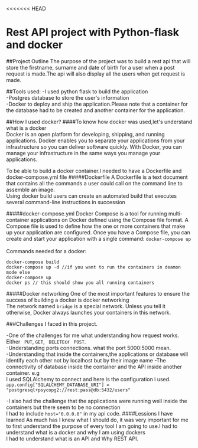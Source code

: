 <<<<<<< HEAD
# Rest API project with Python-flask and docker
##Project Outline
The purpose of the project was to build a rest api that will store the firstname, surname and date of birth for a user when a post request is made.The api will also display all the users when get request is made.

##Tools used:
-I used python flask to build the application <br>
-Postgres database to store the user's information <br>
-Docker to deploy and ship the application.Please note that a container for the database had to be created and another container for the application.

##How I used docker?
####To know how docker was used,let's understand what is a docker <br>
Docker is an open platform for developing, shipping, and running
applications. Docker enables you to separate your applications from
your infrastructure so you can deliver software quickly. With Docker,
you can manage your infrastructure in the same ways you manage
your applications.

To be able to build a docker container.I needed to have a Dockerfile and docker-compose.yml file 
#####Dockerfile
A Dockerfile is a text document that contains all the commands a user could call on the command line to assemble an image.<br> Using docker build users can create an automated build that executes several command-line instructions in succession
 
#####docker-compose.yml
Docker Compose is a tool for running multi-container applications on Docker defined using the Compose file format. A Compose file is used to define how the one or more containers that make up your application are configured. Once you have a Compose file, you can create and start your application with a single command: <code>docker-compose up</code> <br><br>
Commands needed for a docker: <br>

    docker-compose build
    docker-compose up -d //if you want to run the containers in deamon mode else
    docker-compose up
    docker ps // this should show you all running containers


#####Docker networking
One of the most important features to ensure the success of building a docker is docker networking <br>
The network named <code>bridge</code> is a special network. Unless you tell it otherwise, Docker always launches your containers in this network. 

###Challenges I faced in this project.

-One of the challenges for me what understanding how request works. Either <code> PUT</code>, <code>GET</code>, <code> DELETE</code>or <code> POST</code>. <br>
-Understanding ports connections. what the port 5000:5000 mean.<br>
-Understanding that inside the containers,the applications or database will identify each other not by localhost but by their image name
-The connectivity of database inside the container and the API inside another container. e.g <br>
I used SQLAlchemy to connect and here is the configuration i used.<br>
<code>app.config["SQLALCHEMY_DATABASE_URI"] = "postgresql+psycopg2://rest:pass@db:5432/users"</code>

-I also had the challenge that the applications were running well inside the containers but there seem to be no connection <br>
I had to include <code>host="0.0.0.0"</code> in my api code.
####Lessions I have learned
As much has I knew what I should do, it was very important for me to first understand the purpose of every tool I am going to use.I had to understand what is a docker and why I am using dockers<br>
I had to understand what is an API and Why REST API.
